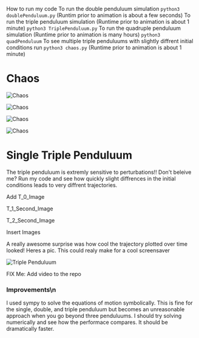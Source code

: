 How to run my code
To run the double penduluum simulation
```python3 doublePenduluum.py``` (Runtim prior to animation is about a few seconds)
To run the triple penduluum simulation (Runtime prior to animation is about 1 minute)
```python3 TriplePenduluum.py```
To run the quadruple penduluum simulation (Runtime prior to animation is many hours)
```python3 quadPenduluum```
To see multiple triple penduluums with slightly diffrent initial conditions run ```python3 chaos.py``` (Runtime prior to animation is about 1 minute)



# Chaos
![Chaos](https://github.com/PeterJochem/TriplePendulum/blob/master/Chaos_T_0.png)

![Chaos](https://github.com/PeterJochem/TriplePendulum/blob/master/Chaos_T_1.png)

![Chaos](https://github.com/PeterJochem/TriplePendulum/blob/master/Chaos_T_Later.png)

![Chaos](https://github.com/PeterJochem/TriplePendulum/blob/master/Chaos_T_Way_Later.png)


# Single Triple Penduluum
The triple penduluum is extremly sensitive to perturbations!! Don't beleive me? Run my code and see how quickly slight diffrences in the initial conditions leads to very diffrent trajectories.

Add T_0_Image

T_1_Second_Image

T_2_Second_Image

Insert Images  

A really awesome surprise was how cool the trajectory plotted over time looked! Heres a pic. This could realy make for a cool screensaver

![Triple Penduluum](https://github.com/PeterJochem/TriplePendulum/blob/master/Trajectory.png)

FIX Me: Add video to the repo




### Improvements\n
I used sympy to solve the equations of motion symbolically. This is fine for the single, double, and triple penduluum but becomes an unreasonable approach when you go beyond three penduluums. I should try solving numerically and see how the performace compares. It should be dramatically faster.
